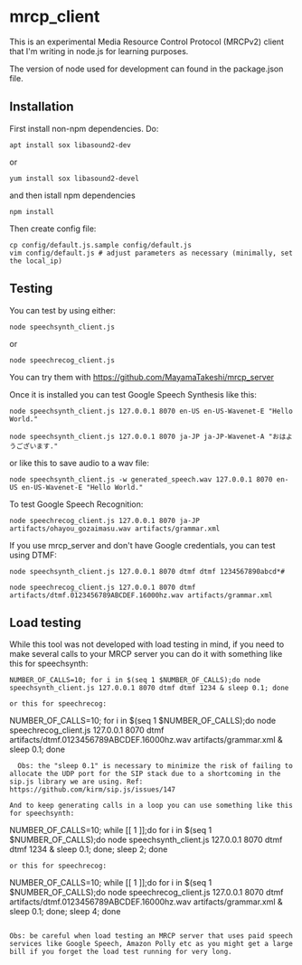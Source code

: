 # mrcp_client

This is an experimental Media Resource Control Protocol (MRCPv2) client that I'm writing in node.js for learning purposes.

The version of node used for development can found in the package.json file.

## Installation

First install non-npm dependencies. Do:

```
apt install sox libasound2-dev
```
or
```
yum install sox libasound2-devel
```

and then istall npm dependencies
```
npm install
```

Then create config file:
```
cp config/default.js.sample config/default.js
vim config/default.js # adjust parameters as necessary (minimally, set the local_ip)
```

## Testing

You can test by using either:
```
node speechsynth_client.js
```
or
```
node speechrecog_client.js
```

You can try them with https://github.com/MayamaTakeshi/mrcp_server

Once it is installed you can test Google Speech Synthesis like this:
```
node speechsynth_client.js 127.0.0.1 8070 en-US en-US-Wavenet-E "Hello World."

node speechsynth_client.js 127.0.0.1 8070 ja-JP ja-JP-Wavenet-A "おはようございます."
```
or like this to save audio to a wav file:
```
node speechsynth_client.js -w generated_speech.wav 127.0.0.1 8070 en-US en-US-Wavenet-E "Hello World."
```

To test Google Speech Recognition:
```
node speechrecog_client.js 127.0.0.1 8070 ja-JP artifacts/ohayou_gozaimasu.wav artifacts/grammar.xml
```

If you use mrcp_server and don't have Google credentials, you can test using DTMF:
```
node speechsynth_client.js 127.0.0.1 8070 dtmf dtmf 1234567890abcd*#

node speechrecog_client.js 127.0.0.1 8070 dtmf artifacts/dtmf.0123456789ABCDEF.16000hz.wav artifacts/grammar.xml
```

## Load testing

While this tool was not developed with load testing in mind, if you need to make several calls to your MRCP server you can do it with something like this for speechsynth:
```
NUMBER_OF_CALLS=10; for i in $(seq 1 $NUMBER_OF_CALLS);do node speechsynth_client.js 127.0.0.1 8070 dtmf dtmf 1234 & sleep 0.1; done

or this for speechrecog:
````
NUMBER_OF_CALLS=10; for i in $(seq 1 $NUMBER_OF_CALLS);do node speechrecog_client.js 127.0.0.1 8070 dtmf artifacts/dtmf.0123456789ABCDEF.16000hz.wav artifacts/grammar.xml & sleep 0.1; done

```
  Obs: the "sleep 0.1" is necessary to minimize the risk of failing to allocate the UDP port for the SIP stack due to a shortcoming in the sip.js library we are using. Ref: https://github.com/kirm/sip.js/issues/147

And to keep generating calls in a loop you can use something like this for speechsynth:
```
NUMBER_OF_CALLS=10; while [[ 1 ]];do for i in $(seq 1 $NUMBER_OF_CALLS);do node speechsynth_client.js 127.0.0.1 8070 dtmf dtmf 1234 & sleep 0.1; done; sleep 2; done
```
or this for speechrecog:
```
NUMBER_OF_CALLS=10; while [[ 1 ]];do for i in $(seq 1 $NUMBER_OF_CALLS);do node speechrecog_client.js 127.0.0.1 8070 dtmf artifacts/dtmf.0123456789ABCDEF.16000hz.wav artifacts/grammar.xml & sleep 0.1; done; sleep 4; done
```

Obs: be careful when load testing an MRCP server that uses paid speech services like Google Speech, Amazon Polly etc as you might get a large bill if you forget the load test running for very long.


